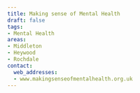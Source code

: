 ```yaml
---
title: Making sense of Mental Health
draft: false
tags:
- Mental Health
areas:
- Middleton
- Heywood
- Rochdale
contact:
  web_addresses:
  - www.makingsenseofmentalhealth.org.uk
---
```

